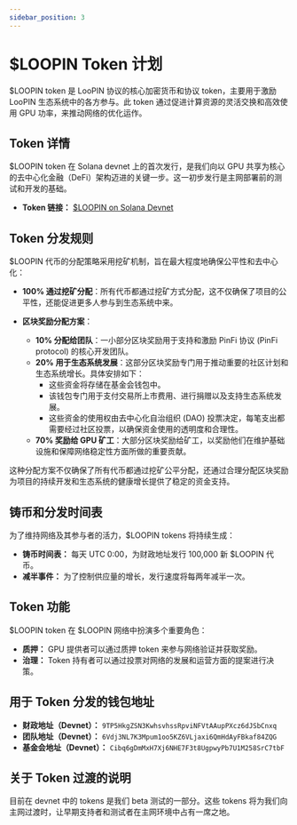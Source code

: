 ```yaml
---
sidebar_position: 3
---
```


# $LOOPIN Token 计划

$LOOPIN token 是 LooPIN 协议的核心加密货币和协议 token，主要用于激励 LooPIN 生态系统中的各方参与。此 token 通过促进计算资源的灵活交换和高效使用 GPU 功率，来推动网络的优化运作。

## Token 详情

$LOOPIN token 在 Solana devnet 上的首次发行，是我们向以 GPU 共享为核心的去中心化金融（DeFi）架构迈进的关键一步。这一初步发行是主网部署前的测试和开发的基础。

- **Token 链接：** [$LOOPIN on Solana Devnet](https://explorer.solana.com/address/5NKinmhNiUyQbxXXBKJz6t3w4Emg2D43e4PWoajMNEv7?cluster=devnet)

## Token 分发规则

$LOOPIN 代币的分配策略采用挖矿机制，旨在最大程度地确保公平性和去中心化：

- **100% 通过挖矿分配**：所有代币都通过挖矿方式分配，这不仅确保了项目的公平性，还能促进更多人参与到生态系统中来。

- **区块奖励分配方案**：
    - **10% 分配给团队**：一小部分区块奖励用于支持和激励 PinFi 协议 (PinFi protocol) 的核心开发团队。
    - **20% 用于生态系统发展**：这部分区块奖励专门用于推动重要的社区计划和生态系统增长。具体安排如下：
        - 这些资金将存储在基金会钱包中。
        - 该钱包专门用于支付交易所上市费用、进行捐赠以及支持生态系统发展。
        - 这些资金的使用权由去中心化自治组织 (DAO) 投票决定，每笔支出都需要经过社区投票，以确保资金使用的透明度和合理性。
    - **70% 奖励给 GPU 矿工**：大部分区块奖励给矿工，以奖励他们在维护基础设施和保障网络稳定性方面所做的重要贡献。

这种分配方案不仅确保了所有代币都通过挖矿公平分配，还通过合理分配区块奖励为项目的持续开发和生态系统的健康增长提供了稳定的资金支持。

## 铸币和分发时间表

为了维持网络及其参与者的活力，$LOOPIN tokens 将持续生成：

- **铸币时间表：** 每天 UTC 0:00，为财政地址发行 100,000 新 $LOOPIN 代币。
- **减半事件：** 为了控制供应量的增长，发行速度将每两年减半一次。

## Token 功能

$LOOPIN token 在 $LOOPIN 网络中扮演多个重要角色：

- **质押：** GPU 提供者可以通过质押 token 来参与网络验证并获取奖励。
- **治理：** Token 持有者可以通过投票对网络的发展和运营方面的提案进行决策。

## 用于 Token 分发的钱包地址

- **财政地址（Devnet）：** `9TP5HkgZSN3KwhsvhssRpviNFVtAAupPXcz6dJSbCnxq`
- **团队地址（Devnet）：** `6Vdj3NL7K3Mpum1oo5KZ6VLjaxi6QmHdAyFBkaf84ZQG`
- **基金会地址（Devnet）：** `Cibq6gDmMxH7Xj6NHE7F3t8UgpwyPb7U1M258SrC7tbF`

## 关于 Token 过渡的说明

目前在 devnet 中的 tokens 是我们 beta 测试的一部分。这些 tokens 将为我们向主网过渡时，让早期支持者和测试者在主网环境中占有一席之地。
